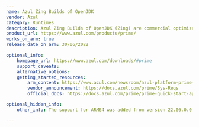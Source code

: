 ```yaml
---
name: Azul Zing Builds of OpenJDK
vendor: Azul
category: Runtimes
description: Azul Zing Builds of OpenJDK (Zing) are commercial optimized builds of OpenJDK, currently marketed as Azul Platform Prime. Zing is free for evaluation but requires a commercial contract with Azul Systems for production use. Zing takes OpenJDK as its base and replaces several key components with optimized versions. The major additions are the C4 Pauseless Garbage Collector (the only generational, production tested pauseless garbage collection available for all major Java versions, including Java 8 and 11), the Falcon JIT Compiler (optimizes code for faster throughput, lower response latencies, and greater carrying capacity), the ReadyNow Warmup Optimizer (learns from previous runs of your application to bring applications to full speed as quickly as possible), and Azul Optimizer Hub (a separate component that offloads JIT compilation from your client machines and lets JVMs learn from each other to reach maximum speed as quickly as possible). Zing is a good choice for latency-sensitive applications that need to guarantee low median latency and minimum latency outliers, applications that aggressively scale up and down and need to be ready to handle traffic as soon as possible, and large fleets of JVMs running an application where the cost of infrastructure is an issue.
product_url: https://www.azul.com/products/prime/
works_on_arm: true
release_date_on_arm: 30/06/2022

optional_info:
    homepage_url: https://www.azul.com/downloads/#prime
    support_caveats:
    alternative_options:
    getting_started_resources:
        arm_content: https://www.azul.com/newsroom/azul-platform-prime-now-supports-64-bit-arm-including-aws-graviton-processors/
        vendor_announcement: https://docs.azul.com/prime/Sys-Reqs
        official_docs: https://docs.azul.com/prime/prime-quick-start-apt

optional_hidden_info:
    other_info: The support for ARM64 was added from version 22.06.0.0 which was released on June 30, 2022.

---
```

